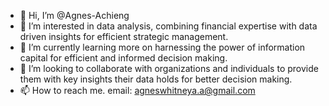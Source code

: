 - 👋 Hi, I’m @Agnes-Achieng
- 👀 I’m interested in data analysis, combining financial expertise with data driven insights for efficient strategic management.
- 🌱 I’m currently learning more on harnessing the power of information capital for efficient and informed decision making.
- 💞️ I’m looking to collaborate with organizations and individuals to provide them with key insights their data holds for better decision making.
- 📫 How to reach me. email: agneswhitneya.a@gmail.com

<!---
Agnes-Achieng/Agnes-Achieng is a ✨ special ✨ repository because its `README.md` (this file) appears on your GitHub profile.
You can click the Preview link to take a look at your changes.
--->
